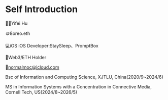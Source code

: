 # Self Introduction
👨🏻Yifei Hu

🪙8oreo.eth

💻iOS iOS Developer:StaySleep、PromptBox

🏫Web3/ETH Holder

📮normalmoc@icloud.com

Bsc of Information and Computing Science, XJTLU, China(2020/9~2024/6)

MS in Information Systems with a Concentration in Connective Media, Cornell Tech, US(2024/8~2026/5)
